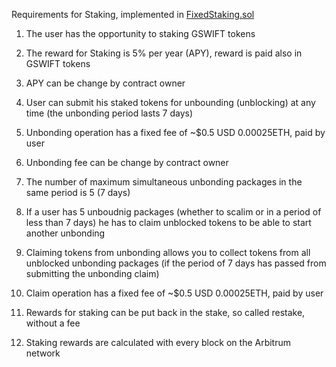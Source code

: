 Requirements for Staking, implemented in [FixedStaking.sol](FixedStaking.sol)

1. The user has the opportunity to staking GSWIFT tokens

2. The reward for Staking is 5% per year (APY), reward is paid also in GSWIFT tokens

3. APY can be change by contract owner

4. User can submit his staked tokens for unbounding (unblocking) at any time (the unbonding period lasts 7 days)

5. Unbonding operation has a fixed fee of ~$0.5 USD 0.00025ETH, paid by user

6. Unbonding fee can be change by contract owner

7. The number of maximum simultaneous unbonding packages in the same period is 5 (7 days)

8. If a user has 5 unboudnig packages (whether to scalim or in a period of less than 7 days) he has to claim unblocked tokens to be able to start another unbonding

9. Claiming tokens from unbonding allows you to collect tokens from all unblocked unbonding packages (if the period of 7 days has passed from submitting the unbonding claim)

10. Claim operation has a fixed fee of ~$0.5 USD 0.00025ETH, paid by user

11. Rewards for staking can be put back in the stake, so called restake, without a fee

12. Staking rewards are calculated with every block on the Arbitrum network
